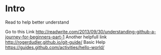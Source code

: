 # Intro
Read to help better understand

Go to this Link
http://readwrite.com/2013/09/30/understanding-github-a-journey-for-beginners-part-1
Another helpfull link
http://rogerdudler.github.io/git-guide/
Basic Help
https://guides.github.com/activities/hello-world/
